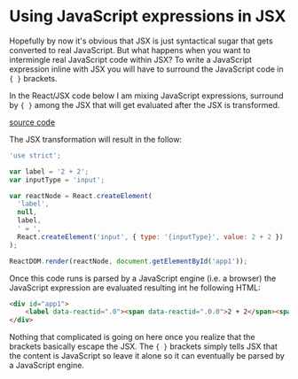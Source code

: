 # Using JavaScript expressions in JSX

Hopefully by now it's obvious that JSX is just syntactical sugar that gets converted to real JavaScript. But what happens when you want to intermingle real JavaScript code within JSX? To write a JavaScript expression inline with JSX you will have to surround the JavaScript code in `{ }` brackets. 

In the React/JSX code below I am mixing JavaScript expressions, surround by `{ }` among the JSX that will get evaluated after the JSX is transformed.

[source code](https://jsfiddle.net/9x24jp95/#tabs=js,result,html,resources)

The JSX transformation will result in the follow:

```js
'use strict';

var label = '2 + 2';
var inputType = 'input';

var reactNode = React.createElement(
  'label',
  null,
  label,
  ' = ',
  React.createElement('input', { type: '{inputType}', value: 2 + 2 })
);

ReactDOM.render(reactNode, document.getElementById('app1'));
```

Once this code runs is parsed by a JavaScript engine (i.e. a browser) the JavaScript expression are evaluated resulting int he following HTML:

```html
<div id="app1">
    <label data-reactid=".0"><span data-reactid=".0.0">2 + 2</span><span data-reactid=".0.1"> = </span><input type="{input}" value="4" data-reactid=".0.2"></label>
</div>
```

Nothing that complicated is going on here once you realize that the brackets basically escape the JSX. The `{ }` brackets simply tells JSX that the content is JavaScript so leave it alone so it can eventually be parsed by a JavaScript engine.









